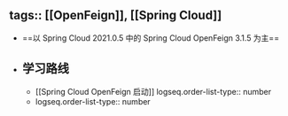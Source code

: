 tags:: [[OpenFeign]], [[Spring Cloud]] 
---

- ==以 Spring Cloud 2021.0.5 中的 Spring Cloud OpenFeign 3.1.5 为主==
- ## 学习路线
	- [[Spring Cloud OpenFeign 启动]]
	  logseq.order-list-type:: number
	- logseq.order-list-type:: number